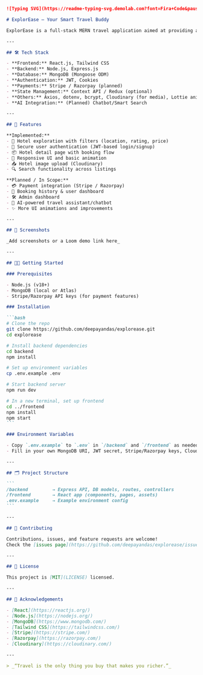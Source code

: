 ````markdown name=README.md
![Typing SVG](https://readme-typing-svg.demolab.com?font=Fira+Code&pause=1000&color=36BCF7FF&width=700&lines=🌍+ExplorEase+–+Your+Smart+Travel+Buddy;MERN+App+for+Modern+Travel+Planning)

# ExplorEase – Your Smart Travel Buddy

ExplorEase is a full-stack MERN travel application aimed at providing a seamless travel planning and hotel booking experience. The project is under active development, with core features working and more (including AI-powered tools) planned for future releases.

---

## 🛠️ Tech Stack

- **Frontend:** React.js, Tailwind CSS  
- **Backend:** Node.js, Express.js  
- **Database:** MongoDB (Mongoose ODM)  
- **Authentication:** JWT, Cookies  
- **Payments:** Stripe / Razorpay (planned)  
- **State Management:** Context API / Redux (optional)  
- **Others:** Axios, dotenv, bcrypt, Cloudinary (for media), Lottie animations  
- **AI Integration:** (Planned) Chatbot/Smart Search

---

## 🚀 Features

**Implemented:**
- 🧭 Hotel exploration with filters (location, rating, price)
- 🔐 Secure user authentication (JWT-based login/signup)
- 📦 Hotel detail page with booking flow
- 📱 Responsive UI and basic animation
- 📤 Hotel image upload (Cloudinary)
- 🔍 Search functionality across listings

**Planned / In Scope:**
- 💳 Payment integration (Stripe / Razorpay)
- 🧾 Booking history & user dashboard
- 🛠️ Admin dashboard
- 🤖 AI-powered travel assistant/chatbot
- ✨ More UI animations and improvements

---

## 📸 Screenshots

_Add screenshots or a Loom demo link here_

---

## 🧑‍💻 Getting Started

### Prerequisites

- Node.js (v18+)
- MongoDB (local or Atlas)
- Stripe/Razorpay API keys (for payment features)

### Installation

```bash
# Clone the repo
git clone https://github.com/deepayandas/explorease.git
cd explorease

# Install backend dependencies
cd backend
npm install

# Set up environment variables
cp .env.example .env

# Start backend server
npm run dev

# In a new terminal, set up frontend
cd ../frontend
npm install
npm start
```

### Environment Variables

- Copy `.env.example` to `.env` in `/backend` and `/frontend` as needed.
- Fill in your own MongoDB URI, JWT secret, Stripe/Razorpay keys, Cloudinary credentials, etc.

---

## 🗂️ Project Structure

```
/backend         → Express API, DB models, routes, controllers
/frontend        → React app (components, pages, assets)
.env.example     → Example environment config
```

---

## 🤝 Contributing

Contributions, issues, and feature requests are welcome!  
Check the [issues page](https://github.com/deepayandas/explorease/issues).

---

## 📄 License

This project is [MIT](LICENSE) licensed.

---

## 🙏 Acknowledgements

- [React](https://reactjs.org/)
- [Node.js](https://nodejs.org/)
- [MongoDB](https://www.mongodb.com/)
- [Tailwind CSS](https://tailwindcss.com/)
- [Stripe](https://stripe.com/)
- [Razorpay](https://razorpay.com/)
- [Cloudinary](https://cloudinary.com/)

---

> _“Travel is the only thing you buy that makes you richer.”_

````
